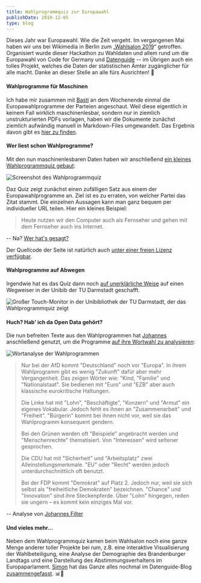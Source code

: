 ```yaml
---
title: Wahlprogrammquiz zur Europawahl
publishDate: 2019-12-05
type: blog
---
```


Dieses Jahr war Europawahl. Wie die Zeit vergeht. Im vergangenen Mai haben wir
uns bei Wikimedia in Berlin zum „[Wahlsalon 2019](https://blog.datengui.de/wahlsalon/)“
getroffen. Organisiert wurde dieser Hackathon zu Wahldaten und allem rund um die
Europawahl von Code for Germany und [Datenguide](https://datengui.de/) -- im
Übrigen auch ein tolles Projekt, welches die Daten der statistischen Ämter
zugänglicher für alle macht. Danke an dieser Stelle an alle fürs Ausrichten! 🙏

#### Wahlprogramme für Maschinen

Ich habe mir zusammen mit [Basti](https://twitter.com/Basti_Schr) an dem Wochenende
einmal die Europawahlprogramme der Parteien angeschaut. Weil diese eigentlich in
keinem Fall wirklich maschinenlesbar, sondern nur in ziemlich unstrukturierten PDFs
vorlagen, haben wir die Dokumente zunächst ziemlich aufwändig manuell in Markdown-Files
umgewandelt. Das Ergebnis davon gibt es [hier zu finden](https://github.com/basti-schr/eu-wahlprogramme).

#### Wer liest schon Wahlprogramme?

Mit den nun maschinenlesbaren Daten haben wir anschließend [ein kleines
Wahlprogrammquiz gebaut](https://twitter.com/marcoh___/status/1128318087852429313):

![Screenshot des Wahlprogrammquiz](/advent19/05_wahlprogrammquiz.jpg)

Daz Quiz zeigt zunächst einen zufälligen Satz aus einem der Europawahlprogramme an.
Ziel ist es zu erraten, von welcher Partei das Zitat stammt. Die einzelnen Aussagen
kann man ganz bequem per individueller URL teilen. Hier ein kleines Beispiel:

> Heute nutzen wir den Computer auch als Fernseher und gehen mit dem Fernseher auch ins Internet.

-- Na? [Wer hat's gesagt?](https://wahlprogrammquiz.de/#MzQwLDEsY2R1)

Der Quellcode der Seite ist natürlich auch [unter einer freien Lizenz verfügbar](https://github.com/codedust/wahlsalon19-werhatsgesagt).

#### Wahlprogramme auf Abwegen

Irgendwie hat es das Quiz dann noch [auf unerklärliche Weise](https://twitter.com/marcoh___/status/1130465163587538944)
auf einen Wegweiser in der Unibib der TU Darmstadt geschafft.

![Großer Touch-Monitor in der Unibibliothek der TU Darmstadt, der das Wahlprogrammquiz zeigt](/advent19/05_wahlprogrammquiz_tud.jpg)

#### Huch? Hab' ich da Open Data gehört?

Die nun befreiten Texte aus den Wahlprogrammen hat [Johannes](https://twitter.com/fil_ter)
anschließend genutzt, um die Programme [auf ihre Wortwahl zu analysieren](https://johannesfilter.com/projects/europawahl-2019/):

![Wortanalyse der Wahlprogrammen](/advent19/05_analyse_wahlprogramme.jpg)

> Nur bei der AfD kommt "Deutschland" noch vor "Europa". In ihrem Wahlprogramm gibt es wenig "Zukunft" dafür aber mehr Vergangenheit. Das zeigen Wörter wie: "Kind, "Familie" und "Nationalstaat". Sie bedienen mit "Euro" und "EZB" aber auch klassische eurokritische Haltungen.
>
> Die Linke hat mit "Lohn", "Beschäftigte", "Konzern" und "Armut" ein eigenes Vokabular. Jedoch fehlt es ihnen an "Zusammenarbeit" und "Freiheit". "Bürgerin" kommt bei ihnen nicht vor, weil sie das Wahlprogramm konsequent gendern.
>
> Bei den Grünen werden oft "Beispiele" angebracht werden und "Menschenrechte" thematisiert. Von "Interessen" wird seltener gesprochen.
>
> Die CDU hat mit "Sicherheit" und "Arbeitsplatz" zwei Alleinstellungsmerkmale. "EU" oder "Recht" werden jedoch unterdurchschnittlich oft benutzt.
>
> Bei der FDP kommt "Demokrat" auf Platz 2. Jedoch nur, weil sie sich selbst als "freiheitliche Demokraten" bezeichnen. "Chance" und "Innovation" sind ihre Steckenpferde. Über "Lohn" hingegen, reden sie ungern – es kommt kein einziges Mal vor.

-- Analyse von [Johannes Filter](https://twitter.com/fil_ter)


#### Und vieles mehr...

Neben dem Wahlprogrammquiz kamen beim Wahlsalon noch eine ganze Menge anderer
toller Projekte bei rum, z.B. eine interaktive Visualisierung der Wahlbeteiligung,
eine Analyse der Demographie des Brandenburger Landtags und eine Darstellung des
Abstimmungsverhaltens im Europaparlament. [Simon](https://twitter.com/sjockers)
hat das Ganze alles nochmal im Datenguide-Blog [zusammengefasst](https://blog.datengui.de/posts/2019/wahlsalon/). 📊🥳
